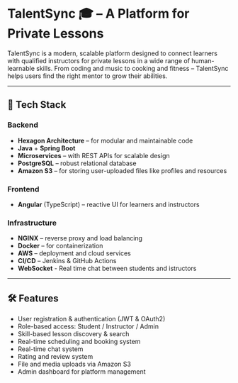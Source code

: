 # TalentSync 🎓 – A Platform for Private Lessons

TalentSync is a modern, scalable platform designed to connect learners with qualified instructors for private lessons in a wide range of human-learnable skills. From coding and music to cooking and fitness – TalentSync helps users find the right mentor to grow their abilities.

---

## 🚀 Tech Stack

### Backend
- **Hexagon Architecture** – for modular and maintainable code
- **Java** + **Spring Boot**
- **Microservices** – with REST APIs for scalable design
- **PostgreSQL** – robust relational database
- **Amazon S3** – for storing user-uploaded files like profiles and resources

### Frontend
- **Angular** (TypeScript) – reactive UI for learners and instructors

### Infrastructure
- **NGINX** – reverse proxy and load balancing
- **Docker** – for containerization
- **AWS** – deployment and cloud services
- **CI/CD** – Jenkins & GitHub Actions
- **WebSocket** - Real time chat between students and istructors
---

## 🛠 Features

- User registration & authentication (JWT & OAuth2)
- Role-based access: Student / Instructor / Admin
- Skill-based lesson discovery & search
- Real-time scheduling and booking system
- Real-time chat system
- Rating and review system
- File and media uploads via Amazon S3
- Admin dashboard for platform management

